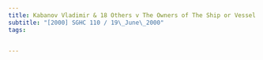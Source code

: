 ```yaml
---
title: Kabanov Vladimir & 18 Others v The Owners of The Ship or Vessel "Virgo I" ex "Kapitan 
subtitle: "[2000] SGHC 110 / 19\_June\_2000"
tags:


---
```


